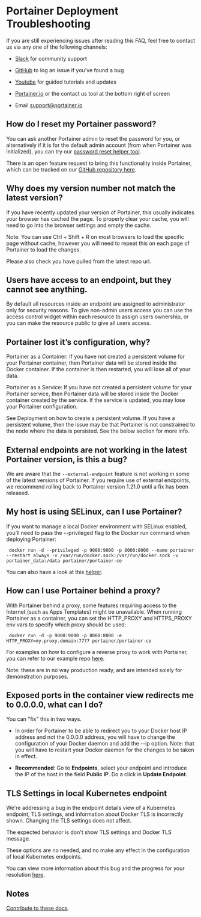 # Portainer Deployment Troubleshooting

If you are still experiencing issues after reading this FAQ, feel free to contact us via any one of the following channels:

* [Slack](https://portainer.slack.com/join/shared_invite/enQtNDk3ODQ5MjI2MjI4LTcwNGYxMWQ5OGViYWZkNDY2ZjY4YTMwMTgzYmU4YmNiOTU0MDcxYmJjNTIyYmQ0MTM5Y2QwNTg3NzNkMTk5MDg#/) for community support

* [GitHub](https://github.com/portainer) to log an issue if you've found a bug

* [Youtube](https://www.youtube.com/channel/UC7diMJcrULjDseq5yhSUZgg) for guided tutorials and updates

* [Portainer.io](https://www.portainer.io) or the contact us tool at the bottom right of screen

* Email [support@portainer.io](mailto:support@portainer.io)

## How do I reset my Portainer password?

You can ask another Portainer admin to reset the password for you, or alternatively if it is for the default admin account (from when Portainer was initialized), you can try our [password reset helper tool](https://github.com/portainer/helper-reset-password).

There is an open feature request to bring this functionality inside Portainer, which can be tracked on our [GitHub repository here](https://github.com/portainer/portainer/issues/512).

## Why does my version number not match the latest version?

If you have recently updated your version of Portainer, this usually indicates your browser has cached the page. To properly clear your cache, you will need to go into the browser settings and empty the cache.

Note: You can use Ctrl + Shift + R on most browsers to load the specific page without cache, however you will need to repeat this on each page of Portainer to load the changes.

Please also check you have pulled from the latest repo url. 

## Users have access to an endpoint, but they cannot see anything.

By default all resources inside an endpoint are assigned to administrator only for security reasons. To give non-admin users access you can use the access control widget within each resource to assign users ownership, or you can make the resource public to give all users access.

## Portainer lost it’s configuration, why?

Portainer as a Container: If you have not created a persistent volume for your Portainer container, then Portainer data will be stored inside the Docker container. If the container is then restarted, you will lose all of your data.

Portainer as a Service: If you have not created a persistent volume for your Portainer service, then Portainer data will be stored inside the Docker container created by the service. If the service is updated, you may lose your Portainer configuration.

See Deployment on how to create a persistent volume. If you have a persistent volume, then the issue may be that Portainer is not constrained to the node where the data is persisted. See the below section for more info.

## External endpoints are not working in the latest Portainer version, is this a bug?

We are aware that the <code>--external-endpoint</code> feature is not working in some of the latest versions of Portainer. If you require use of external endpoints, we recommend rolling back to Portainer version 1.21.0 until a fix has been released.

## My host is using SELinux, can I use Portainer?

If you want to manage a local Docker environment with SELinux enabled, you’ll need to pass the --privileged flag to the Docker run command when deploying Portainer:

<pre><code> docker run -d --privileged -p 9000:9000 -p 8000:8000 --name portainer --restart always -v /var/run/docker.sock:/var/run/docker.sock -v portainer_data:/data portainer/portainer-ce</code></pre>

You can also have a look at this [helper](https://github.com/dpw/selinux-dockersock.).

## How can I use Portainer behind a proxy?

With Portainer behind a proxy, some features requiring access to the Internet (such as Apps Templates) might be unavailable. When running Portainer as a container, you can set the HTTP_PROXY and HTTPS_PROXY env vars to specify which proxy should be used:

<pre><code> docker run -d -p 9000:9000 -p 8000:8000 -e HTTP_PROXY=my.proxy.domain:7777 portainer/portainer-ce</code></pre>

For examples on how to configure a reverse proxy to work with Portainer, you can refer to our example repo [here](https://github.com/portainer/portainer-compose).

Note: these are in no way production ready, and are intended solely for demonstration purposes.

## Exposed ports in the container view redirects me to 0.0.0.0, what can I do?

You can "fix" this in two ways. 

* In order for Portainer to be able to redirect you to your Docker host IP address and not the 0.0.0.0 address, you will have to change the configuration of your Docker daemon and add the --ip option. Note: that you will have to restart your Docker daemon for the changes to be taken in effect.

* <b>Recommended</b>: Go to <b>Endpoints</b>, select your endpoint and introduce the IP of the host in the field <b>Public IP</b>. Do a click in <b>Update Endpoint</b>.

## TLS Settings in local Kubernetes endpoint

We're addressing a bug in the endpoint details view of a Kubernetes endpoint, TLS settings, and information about Docker TLS is incorrectly shown. Changing the TLS settings does not affect.

The expected behavior is don't show TLS settings and Docker TLS message.

These options are no needed, and no make any effect in the configuration of local Kubernetes endpoints.

You can view more information about this bug and the progress for your resolution [here](https://github.com/portainer/portainer/issues/4316).

## Notes

[Contribute to these docs](https://github.com/portainer/portainer-docs/blob/master/contributing.md).
